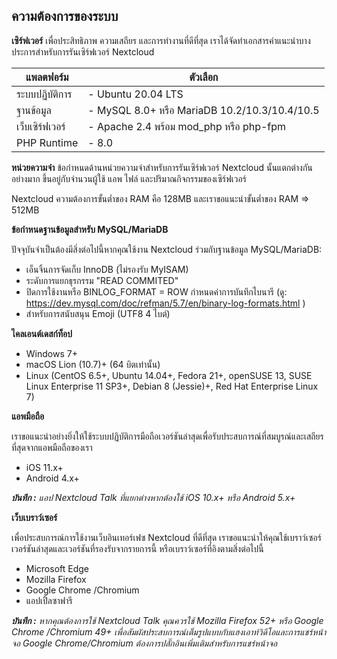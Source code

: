 ## ความต้องการของระบบ

**เซิร์ฟเวอร์** เพื่อประสิทธิภาพ ความเสถียร และการทำงานที่ดีที่สุด เราได้จัดทำเอกสารคำแนะนำบางประการสำหรับการรันเซิร์ฟเวอร์ Nextcloud 

| แพลตฟอร์ม    	| ตัวเลือก                                       	|
|-------------	|----------------------------------------------	|
| ระบบปฏิบัติการ 	| - Ubuntu 20.04 LTS                           	|
| ฐานข้อมูล     	| - MySQL 8.0+ หรือ MariaDB 10.2/10.3/10.4/10.5 	|
| เว็บเซิร์ฟเวอร์ 	| - Apache 2.4 พร้อม mod_php หรือ php-fpm        	|
| PHP Runtime 	| - 8.0                                        	|         

**หน่วยความจำ** ข้อกำหนดด้านหน่วยความจำสำหรับการรันเซิร์ฟเวอร์ Nextcloud นั้นแตกต่างกันอย่างมาก ขึ้นอยู่กับจำนวนผู้ใช้ แอพ ไฟล์ และปริมาณกิจกรรมของเซิร์ฟเวอร์

Nextcloud ความต้องการขั้นต่ำของ RAM คือ 128MB และเราขอแนะนำขั้นต่ำของ RAM => 512MB

**ข้อกำหนดฐานข้อมูลสำหรับ MySQL/MariaDB**

ปัจจุบันจำเป็นต้องมีสิ่งต่อไปนี้หากคุณใช้งาน Nextcloud ร่วมกับฐานข้อมูล MySQL/MariaDB:

- เอ็นจิ้นการจัดเก็บ InnoDB (ไม่รองรับ MyISAM)
- ระดับการแยกธุรกรรม "READ COMMITED"
- ปิดการใช้งานหรือ BINLOG_FORMAT = ROW กำหนดค่าการบันทึกไบนารี (ดู: https://dev.mysql.com/doc/refman/5.7/en/binary-log-formats.html )
- สำหรับการสนับสนุน Emoji (UTF8 4 ไบต์)

**ไคลเอนต์เดสก์ท็อป**

- Windows 7+
- macOS Lion (10.7)+ (64 บิตเท่านั้น)
- Linux (CentOS 6.5+, Ubuntu 14.04+, Fedora 21+, openSUSE 13, SUSE Linux Enterprise 11 SP3+, Debian 8 (Jessie)+, Red Hat Enterprise Linux 7)

**แอพมือถือ**

เราขอแนะนำอย่างยิ่งให้ใช้ระบบปฏิบัติการมือถือเวอร์ชันล่าสุดเพื่อรับประสบการณ์ที่สมบูรณ์และเสถียรที่สุดจากแอพมือถือของเรา

- iOS 11.x+
- Android 4.x+

**_บันทึก :_** _แอป Nextcloud Talk ที่แยกต่างหากต้องใช้ iOS 10.x+ หรือ Android 5.x+_

**เว็บเบราว์เซอร์**

เพื่อประสบการณ์การใช้งานเว็บอินเทอร์เฟซ Nextcloud ที่ดีที่สุด เราขอแนะนำให้คุณใช้เบราว์เซอร์เวอร์ชันล่าสุดและเวอร์ชันที่รองรับจากรายการนี้ หรือเบราว์เซอร์ที่อิงตามสิ่งต่อไปนี้

- Microsoft Edge
- Mozilla Firefox
- Google Chrome /Chromium
- แอปเปิ้ลซาฟารี

**_บันทึก :_** _หากคุณต้องการใช้ Nextcloud Talk คุณควรใช้ Mozilla Firefox 52+ หรือ Google Chrome /Chromium 49+ เพื่อสัมผัสประสบการณ์เต็มรูปแบบกับแฮงเอาท์วิดีโอและการแชร์หน้าจอ Google Chrome/Chromium ต้องการปลั๊กอินเพิ่มเติมสำหรับการแชร์หน้าจอ_
